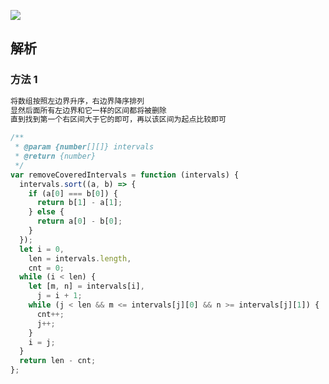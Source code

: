 ![](https://output66.oss-cn-beijing.aliyuncs.com/img/20220301114314.png)

## 解析

### 方法 1

```md
将数组按照左边界升序，右边界降序排列
显然后面所有左边界和它一样的区间都将被删除
直到找到第一个右区间大于它的即可，再以该区间为起点比较即可
```

```js
/**
 * @param {number[][]} intervals
 * @return {number}
 */
var removeCoveredIntervals = function (intervals) {
  intervals.sort((a, b) => {
    if (a[0] === b[0]) {
      return b[1] - a[1];
    } else {
      return a[0] - b[0];
    }
  });
  let i = 0,
    len = intervals.length,
    cnt = 0;
  while (i < len) {
    let [m, n] = intervals[i],
      j = i + 1;
    while (j < len && m <= intervals[j][0] && n >= intervals[j][1]) {
      cnt++;
      j++;
    }
    i = j;
  }
  return len - cnt;
};
```
